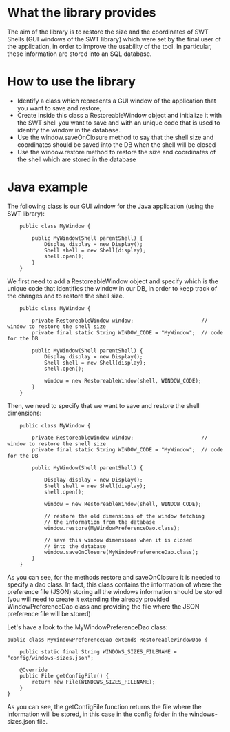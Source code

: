 # What the library provides
The aim of the library is to restore the size and the coordinates of SWT Shells (GUI windows of the SWT library) which were set by the final user of the application, in order to improve the usability of the tool.
In particular, these information are stored into an SQL database.

# How to use the library
* Identify a class which represents a GUI window of the application that you want to save and restore;
* Create inside this class a RestoreableWindow object and initialize it with the SWT shell you want to save and with an unique code that is used to identify the window in the database.
* Use the window.saveOnClosure method to say that the shell size and coordinates should be saved into the DB when the shell will be closed
* Use the window.restore method to restore the size and coordinates of the shell which are stored in the database

# Java example

The following class is our GUI window for the Java application (using the SWT library):

		public class MyWindow {
		
			public MyWindow(Shell parentShell) {
				Display display = new Display();
				Shell shell = new Shell(display);
				shell.open();
			}	
		}
		
We first need to add a RestoreableWindow object and specify which is the unique code that identifies the window in our DB, in order to keep track of the changes and to restore the shell size.

		public class MyWindow {
		
			private RestoreableWindow window;                      // window to restore the shell size
			private final static String WINDOW_CODE = "MyWindow";  // code for the DB
			
			public MyWindow(Shell parentShell) {
				Display display = new Display();
				Shell shell = new Shell(display);
				shell.open();
				
				window = new RestoreableWindow(shell, WINDOW_CODE);
			}
		}
		
Then, we need to specify that we want to save and restore the shell dimensions:

		public class MyWindow {
		
			private RestoreableWindow window;                      // window to restore the shell size
			private final static String WINDOW_CODE = "MyWindow";  // code for the DB
			
			public MyWindow(Shell parentShell) {
			
				Display display = new Display();
				Shell shell = new Shell(display);
				shell.open();
				
				window = new RestoreableWindow(shell, WINDOW_CODE);
				
				// restore the old dimensions of the window fetching
				// the information from the database
				window.restore(MyWindowPreferenceDao.class);
				
				// save this window dimensions when it is closed
				// into the database
				window.saveOnClosure(MyWindowPreferenceDao.class);
			}
		}

As you can see, for the methods restore and saveOnClosure it is needed to specify a dao class. In fact, this class contains the information of where the
preference file (JSON) storing all the windows information should be stored (you will need to create it extending the already provided WindowPreferenceDao class 
and providing the file where the JSON preference file will be stored)

Let's have a look to the MyWindowPreferenceDao class:

	public class MyWindowPreferenceDao extends RestoreableWindowDao {

		public static final String WINDOWS_SIZES_FILENAME = "config/windows-sizes.json";
		
		@Override
		public File getConfigFile() {
			return new File(WINDOWS_SIZES_FILENAME);
		}
	}

As you can see, the getConfigFile function returns the file where the information will be stored, in this case in the config folder in the windows-sizes.json file.
